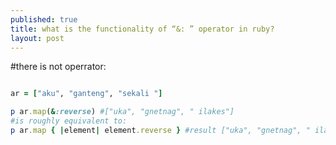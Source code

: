 ```yaml
---
published: true
title: what is the functionality of “&: ” operator in ruby?
layout: post
---
```

#there is not operrator:

```ruby

ar = ["aku", "ganteng", "sekali "]

p ar.map(&:reverse) #["uka", "gnetnag", " ilakes"]
#is roughly equivalent to:
p ar.map { |element| element.reverse } #result ["uka", "gnetnag", " ilakes"]

```